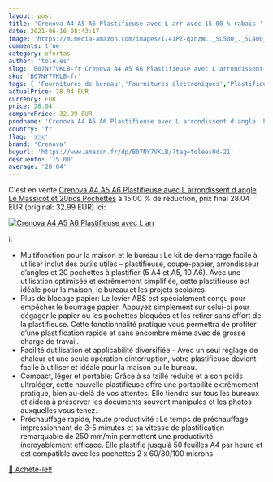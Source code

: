 ```yaml
---
layout: post
title: 'Crenova A4 A5 A6 Plastifieuse avec L arr avec 15.00 % rabais '
date: 2021-06-16 08:43:17
image: 'https://m.media-amazon.com/images/I/41PZ-qznzWL._SL500_._SL400_.jpg'
comments: true
category: ofertas
author: 'tole.es'
slug: 'B07NY7VKLB-fr Crenova A4 A5 A6 Plastifieuse avec L arrondissent d angle...'
sku: 'B07NY7VKLB-fr'
tags: [ 'Fournitures de bureau','Fournitures électroniques','Plastifieuses','crenova', ]
actualPrice: 28.04 EUR
currency: EUR
price: 28.04
comparePrice: 32.99 EUR
prodname: 'Crenova A4 A5 A6 Plastifieuse avec L arrondissent d angle  Le Massicot et 20pcs Pochettes'
country: 'fr'
flag: '🇫🇷'
brand: 'Crenova'
buyurl: 'https://www.amazon.fr/dp/B07NY7VKLB/?tag=tolees0d-21'
descuento: '15.00'
average: '28.04'
---
```


C'est en vente [Crenova A4 A5 A6 Plastifieuse avec L arrondissent d angle  Le Massicot et 20pcs Pochettes](https://www.amazon.fr/dp/B07NY7VKLB/?tag=tolees0d-21)  à  15.00 % de réduction, prix final  28.04 EUR (original: 32.99 EUR) ici:

[![Crenova A4 A5 A6 Plastifieuse avec L arr](https://m.media-amazon.com/images/I/41PZ-qznzWL._SL500_._SL400_.jpg)](https://www.amazon.fr/dp/B07NY7VKLB/?tag=tolees0d-21)

ℹ️:

- Multifonction pour la maison et le bureau : Le kit de démarrage facile à utiliser inclut des outils utiles – plastifieuse, coupe-papier, arrondisseur d’angles et 20 pochettes à plastifier (5 A4 et A5, 10 A6). Avec une utilisation optimisée et extrêmement simplifiée, cette plastifieuse est idéale pour la maison, le bureau et les projets scolaires.
- Plus de blocage papier: Le levier ABS est spécialement conçu pour empêcher le bourrage papier. Appuyez simplement sur celui-ci pour dégager le papier ou les pochettes bloquées et les retirer sans effort de la plastifieuse. Cette fonctionnalité pratique vous permettra de profiter d’une plastification rapide et sans encombre même avec de grosse charge de travail.
- Facilité dutilisation et applicabilité diversifiée - Avec un seul réglage de chaleur et une seule opération dinterruption, votre plastifieuse devient facile à utiliser et idéale pour la maison ou le bureau.
- Compact, léger et portable: Grâce à sa taille réduite et à son poids ultraléger, cette nouvelle plastifieuse offre une portabilité extrêmement pratique, bien au-delà de vos attentes. Elle tiendra sur tous les bureaux et aidera à préserver les documents souvent manipulés et les photos auxquelles vous tenez.
- Préchauffage rapide, haute productivité : Le temps de préchauffage impressionnant de 3-5 minutes et sa vitesse de plastification remarquable de 250 mm/min permettent une productivité incroyablement efficace. Elle plastifie jusqu’à 50 feuilles A4 par heure et est compatible avec les pochettes 2 x 60/80/100 microns.

[🛒 Achète-le!!](https://www.amazon.fr/dp/B07NY7VKLB/?tag=tolees0d-21)
